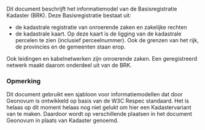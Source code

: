 Dit document beschrijft het informatiemodel van de Basisregistratie Kadaster (BRK). 
Deze Basisregistratie bestaat uit:

* de kadastrale registratie van onroerende zaken en zakelijke rechten 
* de kadastrale kaart. Op deze kaart is de ligging van de kadastrale percelen te zien (inclusief perceelnummer). Ook de grenzen van het rijk, de provincies en de gemeenten staan erop.

Ook leidingen en kabelnetwerken zijn onroerende zaken. Een geregistreerd netwerk maakt daarom onderdeel uit van de BRK. 

<h3>Opmerking</h3>
Dit document gebruikt een sjabloon voor informatiemodellen dat door Geonovum is ontwikkeld op basis van de W3C Respec standaard. Het is helaas op dit moment helaas nog niet gelukt om hier een Kadastervariant van te maken. Daardoor wordt op verschillende plaatsen in het document Geonovum in plaats van Kadaster genoemd. 
